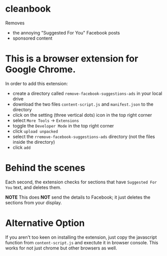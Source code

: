 # cleanbook
Removes
- the annoying "Suggested For You" Facebook posts
- sponsored content

# This is a browser extension for Google Chrome.
In order to add this extension:
- create a directory called `remove-facebook-suggestions-ads` in your local drive
- download the two files `content-script.js` and `manifest.json` to the directory
- click on the setting (three vertical dots) icon in the top right corner
- select `More Tools` -> `Extensions`
- toggle the `Developer Mode` in the top right corner
- click `upload unpacked`
- select the `rremove-facebook-suggestions-ads` directory (not the files inside the directory)
- click `add`

# Behind the scenes
Each second, the extension checks for sections that have `Suggested For You` text, and deletes them.

**NOTE** This does **NOT** send the details to Facebook; it just deletes the sections from your display.

# Alternative Option
If you aren't too keen on installing the extension, just copy the javascript function from `content-script.js` and exectute it in browser console. This works for not just chrome but other browsers as well.
